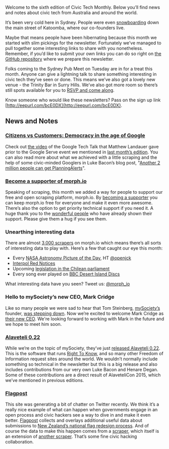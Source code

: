 Welcome to the sixth edition of Civic Tech Monthly. Below you’ll find news and notes about civic tech from Australia and around the world.

It’s been very cold here in Sydney. People were even [snowboarding](https://twitter.com/bluntshovels/status/621809775995543552) down the main street of Katoomba, where our co-founders live.

Maybe that means people have been hibernating because this month we started with slim pickings for the newsletter. Fortunately we’ve managed to pull together some interesting links to share with you nonetheless. Remember, if you’d like to submit your own links you can do so right on [the GitHub repository](https://github.com/openaustralia/newsletter) where we prepare this newsletter.

Folks coming to the Sydney Pub Meet on Tuesday are in for a treat this month. Anyone can give a lightning talk to share something interesting in civic tech they’ve seen or done. This means we’ve also got a lovely new venue - the Trinity Bar in Surry Hills. We’ve also got more room so there’s still spots available for you to [RSVP and come along](http://www.meetup.com/OpenAustralia-Foundation/events/222169513/).

Know someone who would like these newsletters? Pass on the sign up link [http://eepurl.com/bcE0DX](http://eepurl.com/bcE0DX).

## News and Notes

### [Citizens vs Customers: Democracy in the age of Google](https://www.youtube.com/watch?v=VKUK5VnJgMY)

Check out [the video](https://www.youtube.com/watch?v=VKUK5VnJgMY) of the Google Tech Talk that Matthew Landauer gave prior to the Google Serve event we mentioned in [last month’s edition](https://www.openaustraliafoundation.org.au/2015/06/26/civic-tech-monthly-june-2015/). You can also read more about what we achieved with a little scraping and the help of some civic-minded Googlers in Luke Bacon’s blog post, "[Another 2 million people can get PlanningAlerts](https://www.openaustraliafoundation.org.au/2015/07/03/another-2-million-people-can-get-planningalerts/)".

### [Become a supporter of morph.io](https://morph.io/supporters/new)

Speaking of scraping, this month we added a way for people to support our free and open scraping platform, morph.io. By [becoming a supporter](https://morph.io/supporters/new) you can keep morph.io free for everyone and make it even more awesome. There’s also the option to get priority technical support if you need it. A huge thank you to the [wonderful people](https://morph.io/supporters) who have already shown their support. Please give them a hug if you see them.

### Unearthing interesting data

There are almost [3,000 scrapers](https://morph.io/scrapers) on morph.io which means there’s all sorts of interesting data to play with. Here’s a few that caught our eye this month:

* Every [NASA Astronomy Picture of the Day](https://morph.io/openjck/apod-scraper), HT [@openjck](https://twitter.com/openjck/status/623145466579058688)
* [Interpol Red Notices](https://morph.io/pudo/interpol)
* Upcoming [legislation in the Chilean parliament](https://morph.io/ciudadanointeligente/pmocl-agendas)
* Every song ever played on [BBC Desert Island Discs](https://morph.io/tfmorris/desert_island_discs_records)

What interesting data have you seen? Tweet us: [@morph_io](https://twitter.com/morph_io)

### Hello to mySociety’s new CEO, Mark Cridge

Like so many people we were sad to hear that Tom Steinberg, [mySociety’s](https://www.mysociety.org/) founder, [was stepping down](https://www.mysociety.org/2015/03/02/mysocietys-director-tom-steinberg-to-step-down-new-leadership-position-will-be-advertised-soon/). Now we’re excited to welcome Mark Cridge as [their new CEO](https://www.mysociety.org/2015/07/09/hello-i-am-mysocietys-new-ceo/). We're looking forward to working with Mark in the future and we hope to meet him soon.

### [Alaveteli 0.22](https://www.mysociety.org/2015/07/10/alaveteli-release-0-22/)

While we’re on the topic of mySociety, they’ve just [released Alaveteli 0.22](https://www.mysociety.org/2015/07/10/alaveteli-release-0-22/). This is the software that runs [Right To Know](https://www.righttoknow.org.au/), and so many other Freedom of Information request sites around the world. We wouldn’t normally include something so technical in the newsletter but this is a big release and also includes contributions from our very own Luke Bacon and Henare Degan. Some of these contributions are a direct result of AlaveteliCon 2015, which we’ve mentioned in previous editions.

### [Flagpost](http://flagpost.nz/)

This site was generating a bit of chatter on Twitter recently. We think it’s a really nice example of what can happen when governments engage in an open process and civic hackers see a way to dive in and make it even better. [Flagpost](http://flagpost.nz/) collects and overlays additional useful data about submissions to [New Zealand’s national flag redesign process](https://www.govt.nz/browse/engaging-with-government/the-nz-flag-your-chance-to-decide/). And of course the data to make this happen comes from a [scraper](https://github.com/joshbarr/nz-flag-api), which itself is an extension of [another scraper](https://github.com/fogonwater/getflags). That’s some fine civic hacking collaboration.
